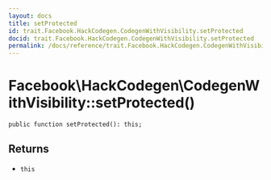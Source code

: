 ```yaml
---
layout: docs
title: setProtected
id: trait.Facebook.HackCodegen.CodegenWithVisibility.setProtected
docid: trait.Facebook.HackCodegen.CodegenWithVisibility.setProtected
permalink: /docs/reference/trait.Facebook.HackCodegen.CodegenWithVisibility.setProtected/
---
```

# Facebook\\HackCodegen\\CodegenWithVisibility::setProtected()




``` Hack
public function setProtected(): this;
```




## Returns




+ ` this `